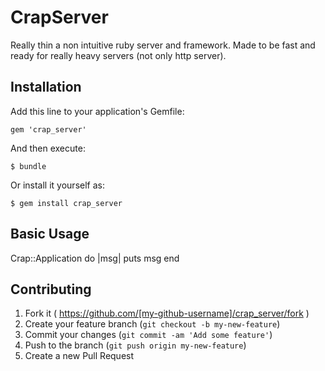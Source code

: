 # CrapServer

Really thin a non intuitive ruby server and framework. Made to be fast and ready for really heavy servers (not only http server).

## Installation

Add this line to your application's Gemfile:

    gem 'crap_server'

And then execute:

    $ bundle

Or install it yourself as:

    $ gem install crap_server

## Basic Usage

Crap::Application do |msg|
  puts msg
end

## Contributing

1. Fork it ( https://github.com/[my-github-username]/crap_server/fork )
2. Create your feature branch (`git checkout -b my-new-feature`)
3. Commit your changes (`git commit -am 'Add some feature'`)
4. Push to the branch (`git push origin my-new-feature`)
5. Create a new Pull Request
